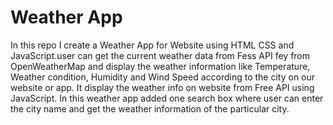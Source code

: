 # Weather App

In this repo I create a Weather App for Website using HTML CSS and JavaScript.user can get the current weather data from Fess API fey from OpenWeatherMap and display the weather information like Temperature,  Weather condition, Humidity and Wind Speed according to the city on our website or app.
It display the weather info on website from Free API using JavaScript.
In this weather app  added one search box where user can enter the city name and get the weather information of the particular city.